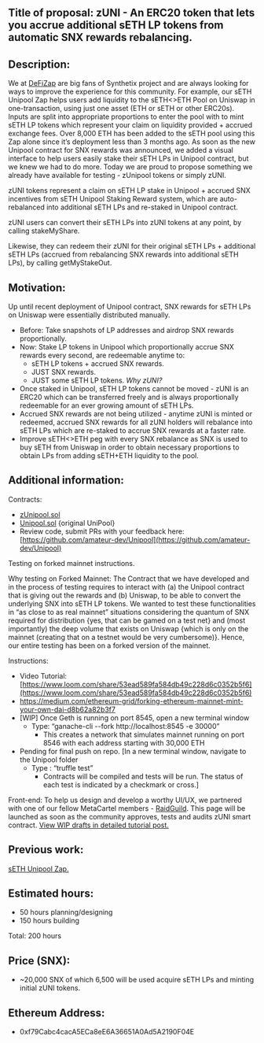 ## Title of proposal: zUNI - An ERC20 token that lets you accrue additional sETH LP tokens from automatic SNX rewards rebalancing.

## Description: 
We at [DeFiZap](https://defizap.com) are big fans of Synthetix project and are always looking for ways to improve the experience for this community. 
For example, our sETH Unipool Zap helps users add liquidity to the sETH<>ETH Pool on Uniswap in one-transaction, using just one asset (ETH or sETH or other ERC20s). Inputs are split into appropriate proportions to enter the pool with to mint sETH LP tokens which represent your claim on liquidity provided + accrued exchange fees. Over 8,000 ETH has been added to the sETH pool using this Zap alone since it’s deployment less than 3 months ago.
As soon as the new Unipool contract for SNX rewards was announced, we added a visual interface to help users easily stake their sETH LPs in Unipool contract, but we knew we had to do more. Today we are proud to propose something we already have available for testing - zUnipool tokens or simply zUNI. 

zUNI tokens represent a claim on sETH LP stake in Unipool + accrued SNX incentives from sETH Unipool Staking Reward system, which are auto-rebalanced into additional sETH LPs and re-staked in Unipool contract.

zUNI users can convert their sETH LPs into zUNI tokens at any point, by calling stakeMyShare. 

Likewise, they can redeem their zUNI for their original sETH LPs + additional sETH LPs (accrued from rebalancing SNX rewards into additional sETH LPs), by calling getMyStakeOut. 


## Motivation: 
Up until recent deployment of Unipool contract, SNX rewards for sETH LPs on Uniswap were essentially distributed manually.
- Before: Take snapshots of LP addresses and airdrop SNX rewards proportionally.
- Now: Stake LP tokens in Unipool which proportionally accrue SNX rewards every second, are redeemable anytime to:
    - sETH LP tokens + accrued SNX rewards.
    - JUST SNX rewards.
    - JUST some sETH LP tokens.
*Why zUNI?*
- Once staked in Unipool, sETH LP tokens cannot be moved - zUNI is an ERC20 which can be transferred freely and is always proportionally redeemable for an ever growing amount of sETH LPs.
- Accrued SNX rewards are not being utilized - anytime zUNI is minted or redeemed, accrued SNX rewards for all zUNI holders will rebalance into sETH LPs which are re-staked to accrue SNX rewards at a faster rate.
- Improve sETH<>ETH peg with every SNX rebalance as SNX is used to buy sETH from Uniswap in order to obtain necessary proportions to obtain LPs from adding sETH+ETH liquidity to the pool.

## Additional information: 
Contracts:
- [zUnipool.sol](https://github.com/amateur-dev/Unipool/blob/master/contracts/zUniPool.sol)
- [Unipool.sol](https://github.com/k06a/Unipool/blob/master/contracts/Unipool.sol) {original UniPool}
- Review code, submit PRs with your feedback here: [https://github.com/amateur-dev/Unipool](https://github.com/amateur-dev/Unipool)

Testing on forked mainnet instructions.

Why testing on Forked Mainnet:
The Contract that we have developed and in the process of testing requires to interact with (a) the Unipool contract that is giving out the rewards and (b) Uniswap, to be able to convert the underlying SNX into sETH LP tokens.  We wanted to test these functionalities in “as close to as real mainnet” situations considering the quantum of SNX required for distribution {yes, that can be gamed on a test net} and (most importantly) the deep volume that exists on Uniswap {which is only on the mainnet (creating that on a testnet would be very cumbersome)}.  Hence, our entire testing has been on a forked version of the mainnet.

Instructions:

- Video Tutorial: [https://www.loom.com/share/53ead589fa584db49c228d6c0352b5f6](https://www.loom.com/share/53ead589fa584db49c228d6c0352b5f6)
- https://medium.com/ethereum-grid/forking-ethereum-mainnet-mint-your-own-dai-d8b62a82b3f7
- [WIP] Once Geth is running on port 8545, open a new terminal window
    - Type: “ganache-cli --fork http://localhost:8545 -e 30000”
      - This creates a network that simulates mainnet running on port 8546 with each address starting with 30,000 ETH
- Pending for final push on repo. [In a new terminal window, navigate to the Unipool folder
    - Type : “truffle test”
      - Contracts will be compiled and tests will be run. The status of each test is indicated by a checkmark or cross.]

Front-end:
To help us design and develop a worthy UI/UX, we partnered with one of our fellow MetaCartel members - [RaidGuild](https://raidguild.org/). This page will be launched as soon as the community approves, tests and audits zUNI smart contract.
[View WIP drafts in detailed tutorial post.](https://defitutorials.substack.com/p/zuni-programmable-pooling-incentives)

## Previous work: 
[sETH Unipool Zap.](https://defizap.com/zaps/unipoolseth)

## Estimated hours: 

- 50 hours planning/designing
- 150 hours building

Total: 200 hours

## Price (SNX): 
- ~20,000 SNX of which 6,500 will be used acquire sETH LPs and minting initial zUNI tokens.

## Ethereum Address: 
- 0xf79Cabc4cacA5ECa8eE6A36651A0Ad5A2190F04E
